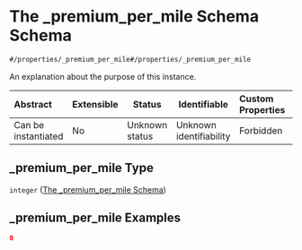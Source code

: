 # The \_premium_per_mile Schema Schema

```txt
#/properties/_premium_per_mile#/properties/_premium_per_mile
```

An explanation about the purpose of this instance.


| Abstract            | Extensible | Status         | Identifiable            | Custom Properties | Additional Properties | Access Restrictions | Defined In                                                                                       |
| :------------------ | ---------- | -------------- | ----------------------- | :---------------- | --------------------- | ------------------- | ------------------------------------------------------------------------------------------------ |
| Can be instantiated | No         | Unknown status | Unknown identifiability | Forbidden         | Allowed               | none                | [policy_transaction.schema.json\*](../out/policy_transaction.schema.json "open original schema") |

## \_premium_per_mile Type

`integer` ([The \_premium_per_mile Schema](policy_transaction-properties-the-_premium_per_mile-schema.md))

## \_premium_per_mile Examples

```json
0
```
